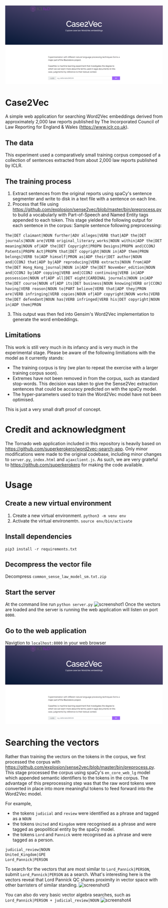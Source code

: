 ![screenshot2](img/screenshot2.png)
# Case2Vec

A simple web application for searching Word2Vec embeddings derived from approximately 2,000 law reports published by The Incorporated Council of Law Reporting for England & Wales (https://www.iclr.co.uk).

## The data

This experiment used a comparatively small training corpus composed of a collection of sentences extracted from about 2,000 law reports published by ICLR. 

## The training process

1. Extract sentences from the original reports using spaCy's sentence segmenter and write to disk in a text file with a sentence on each line.
2. Process that file using https://github.com/explosion/sense2vec/blob/master/bin/preprocess.py to build a vocabularly with Part-of-Speech and Named Entity tags appended to each token. This stage yielded the following output for each sentence in the corpus:
Sample sentence following preprocessing:

```The|DET claimant|NOUN further|ADV alleges|VERB that|ADP the|DET journals|NOUN are|VERB original_literary_works|NOUN within|ADP the|DET meaning|NOUN of|ADP the|DET Copyright|PROPN Designs|PROPN and|CCONJ Patents|PROPN Act|PROPN that|DET copyright|NOUN in|ADP them|PRON belongs|VERB to|ADP himself|PRON as|ADP their|DET author|NOUN and|CCONJ that|ADP by|ADP reproducing|VERB extracts|NOUN from|ADP the|DET Hong_Kong_journal|NOUN in|ADP the|DET November_edition|NOUN and|CCONJ by|ADP copying|VERB and|CCONJ continuing|VERB in|ADP possession|NOUN of|ADP all|DET eight|CARDINAL journals|NOUN in|ADP the|DET course|NOUN of|ADP its|DET business|NOUN knowing|VERB or|CCONJ having|VERB reason|NOUN to|PART believe|VERB that|ADP they|PRON are|VERB infringing|VERB copies|NOUN of|ADP copyright|NOUN works|VERB the|DET defendant|NOUN has|VERB infringed|VERB his|DET copyright|NOUN in|ADP them|PRON```

3. This output was then fed into Gensim's Word2Vec implementation to generate the word embeddings.

## Limitations

This work is still very much in its infancy and is very much in the experimental stage. Please be aware of the following limitiations with the model as it currently stands:

* The training corpus is tiny (we plan to repeat the exercise with a larger training corpus soon). 
* Extremes have not been removed in from the corpus, such as standard stop-words. This decision was taken to give the Sense2Vec extraction sentences that could be accuracy predicted on with the spaCy model. 
* The hyper-parameters used to train the Word2Vec model have not been optimised. 

This is just a very small draft proof of concept.

# Credit and acknowledgment

The Tornado web application included in this repository is heavily based on https://github.com/superkerokero/word2vec-search-app. Only minor modifications were made to the original codebase, including minor changes to `server.py`, `index.html` and `ajaxclient.js`. As such, we are very grateful to https://github.com/superkerokero for making the code available. 

# Usage
## Create a new virtual environment
1. Create a new virtual environment.
```python3 -m venv env```
2. Activate the virtual environemtn.
```source env/bin/activate```
## Install dependencies
```pip3 install -r requirements.txt```
## Decompress the vector file
Decompress `common_sense_law_model_sm.txt.zip`
## Start the server
At the command line run `python server.py`
![screenshot1](img/screenshot1.png)
Once the vectors are loaded and the server is running the web application will listen on port `8000`.
## Go to the web application
Navigtion to `localhost:8000` in your web browser
![screenshot2](img/screenshot2.png)

# Searching the vectors
Rather than training the vectors on the tokens in the corpus, we first processed the corpus with
https://github.com/explosion/sense2vec/blob/master/bin/preprocess.py. This stage processed the corpus using spaCy's `en_core_web_lg` model which appended semantic identifiers to the tokens in the corpus. The advantage of this preprocessing step was that the raw word tokens were converted in place into more meaningful tokens to feed forward into the Word2Vec model.

For example,
* the tokens `judicial` and `review` were identified as a phrase and tagged as a `NOUN`
* the tokens `United` and `Kingdom` were recognised as a phrase and were tagged as geopolitical entity by the spaCy model.
* the tokens `Lord` and `Pannick` were recognised as a phrase and were tagged as a person.
```
judicial_review|NOUN
United_Kingdom|GPE
Lord_Pannick|PERSON
```

To search for the vectors that are most similar to `Lord_Pannick|PERSON`, submit `Lord_Pannick|PERSON` as a search. What's interesting here is the vectors reveal that Lord Pannick QC shares proximity in vector space with other barristers of similar standing.
![screenshot3](img/screenshot3.png) 

You can also do very basic vector algebra searches, such as `Lord_Pannick|PERSON + judicial_review|NOUN`
![screenshot4](img/screenshot4.png)



